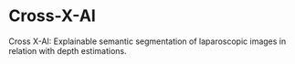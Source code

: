 # Cross-X-AI
Cross X-AI: Explainable semantic segmentation of laparoscopic images in relation with depth estimations.
